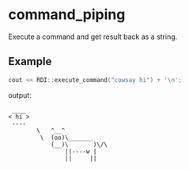 # command_piping
Execute a command and get result back as a string.

## Example

```c++
cout << RDI::execute_command("cowsay hi") + '\n';
```

output:

```
 ____
< hi >
 ----
        \   ^__^
         \  (oo)\_______
            (__)\       )\/\
                ||----w |
                ||     ||
```

